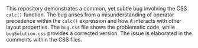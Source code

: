 This repository demonstrates a common, yet subtle bug involving the CSS `calc()` function.  The bug arises from a misunderstanding of operator precedence within the `calc()` expression and how it interacts with other layout properties. The `bug.css` file shows the problematic code, while `bugSolution.css` provides a corrected version.  The issue is elaborated in the comments within the CSS files.